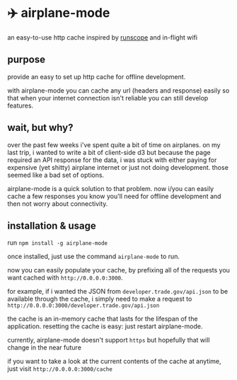 # :airplane: airplane-mode

an easy-to-use http cache inspired by [runscope](http://www.runscope.com) and in-flight wifi

## purpose

provide an easy to set up http cache for offline development.

with airplane-mode you can cache any url (headers and response) easily so that when your internet connection isn't reliable you can still develop features.

## wait, but why?

over the past few weeks i've spent quite a bit of time on airplanes. on my last trip, i wanted to write a bit of client-side d3 but because the page required an API response for the data, i was stuck with either paying for expensive (yet shitty) airplane internet or just not doing development. those seemed like a bad set of options.

airplane-mode is a quick solution to that problem. now i/you can easily cache a few responses you know you'll need for offline development and then not worry about connectivity.

## installation & usage

run `npm install -g airplane-mode`

once installed, just use the command `airplane-mode` to run.

now you can easily populate your cache, by prefixing all of the requests you want cached with `http://0.0.0.0:3000`.

for example, if i wanted the JSON from `developer.trade.gov/api.json` to be available through the cache, i simply need to make a request to `http://0.0.0.0:3000/developer.trade.gov/api.json`

the cache is an in-memory cache that lasts for the lifespan of the application. resetting the cache is easy: just restart airplane-mode.

currently, airplane-mode doesn't support `https` but hopefully that will change in the near future

if you want to take a look at the current contents of the cache at anytime, just visit `http://0.0.0.0:3000/cache`
